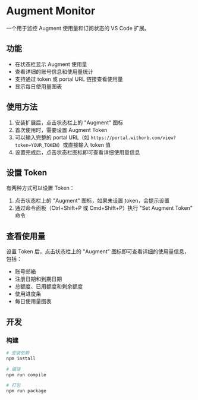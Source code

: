 # Augment Monitor

一个用于监控 Augment 使用量和订阅状态的 VS Code 扩展。

## 功能

- 在状态栏显示 Augment 使用量
- 查看详细的账号信息和使用量统计
- 支持通过 token 或 portal URL 链接查看使用量
- 显示每日使用量图表

## 使用方法

1. 安装扩展后，点击状态栏上的 "Augment" 图标
2. 首次使用时，需要设置 Augment Token
3. 可以输入完整的 portal URL（如 `https://portal.withorb.com/view?token=YOUR_TOKEN`）或直接输入 token 值
4. 设置完成后，点击状态栏图标即可查看详细使用量信息

## 设置 Token

有两种方式可以设置 Token：

1. 点击状态栏上的 "Augment" 图标，如果未设置 token，会提示设置
2. 通过命令面板（Ctrl+Shift+P 或 Cmd+Shift+P）执行 "Set Augment Token" 命令

## 查看使用量

设置 Token 后，点击状态栏上的 "Augment" 图标即可查看详细的使用量信息，包括：

- 账号邮箱
- 注册日期和到期日期
- 总额度、已用额度和剩余额度
- 使用进度条
- 每日使用量图表

## 开发

### 构建

```bash
# 安装依赖
npm install

# 编译
npm run compile

# 打包
npm run package
```
